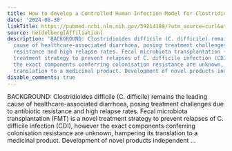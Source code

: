 ```yaml
---
title: How to develop a Controlled Human Infection Model for Clostridioides difficile
date: '2024-08-30'
linkTitle: https://pubmed.ncbi.nlm.nih.gov/39214188/?utm_source=curl&utm_medium=rss&utm_campaign=pubmed-2&utm_content=1FakS-2QOkCT8HsMOQP1bCRQ4YzyumYOmxmF0moLsQ3dFB1E9V&fc=20220326224207&ff=20240831181359&v=2.18.0.post9+e462414
source: heidelberg[Affiliation]
description: 'BACKGROUND: Clostridioides difficile (C. difficile) remains the leading
  cause of healthcare-associated diarrhoea, posing treatment challenges due to antibiotic
  resistance and high relapse rates. Fecal microbiota transplantation (FMT) is a novel
  treatment strategy to prevent relapses of C. difficile infection (CDI), however
  the exact components conferring colonisation resistance are unknown, hampering its
  translation to a medicinal product. Development of novel products independent ...'
disable_comments: true
---
```

BACKGROUND: Clostridioides difficile (C. difficile) remains the leading cause of healthcare-associated diarrhoea, posing treatment challenges due to antibiotic resistance and high relapse rates. Fecal microbiota transplantation (FMT) is a novel treatment strategy to prevent relapses of C. difficile infection (CDI), however the exact components conferring colonisation resistance are unknown, hampering its translation to a medicinal product. Development of novel products independent ...